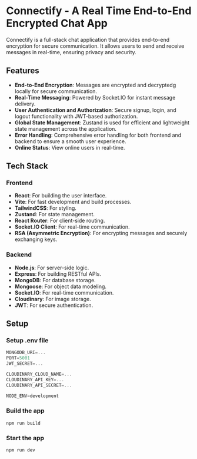 # Connectify - A Real Time End-to-End Encrypted Chat App

Connectify is a full-stack chat application that provides end-to-end encryption for secure communication. It allows users to send and receive messages in real-time, ensuring privacy and security.


## Features

- **End-to-End Encryption**: Messages are encrypted and decryptedg locally for secure communication.
- **Real-Time Messaging**: Powered by Socket.IO for instant message delivery.
- **User Authentication and Authorization**: Secure signup, login, and logout functionality with JWT-based authorization.
- **Global State Management**: Zustand is used for efficient and lightweight state management across the application.
- **Error Handling**: Comprehensive error handling for both frontend and backend to ensure a smooth user experience.
- **Online Status**: View online users in real-time.


## Tech Stack

### Frontend
- **React**: For building the user interface.
- **Vite**: For fast development and build processes.
- **TailwindCSS**: For styling.
- **Zustand**: For state management.
- **React Router**: For client-side routing.
- **Socket.IO Client**: For real-time communication.
- **RSA (Asymmetric Encryption)**: For encrypting messages and securely exchanging keys.

### Backend
- **Node.js**: For server-side logic.
- **Express**: For building RESTful APIs.
- **MongoDB**: For database storage.
- **Mongoose**: For object data modeling.
- **Socket.IO**: For real-time communication.
- **Cloudinary**: For image storage.
- **JWT**: For secure authentication.


## Setup

### Setup .env file

```js
MONGODB_URI=...
PORT=5001
JWT_SECRET=...

CLOUDINARY_CLOUD_NAME=...
CLOUDINARY_API_KEY=...
CLOUDINARY_API_SECRET=...

NODE_ENV=development
```

### Build the app

```shell
npm run build
```

### Start the app

```shell
npm run dev
```
